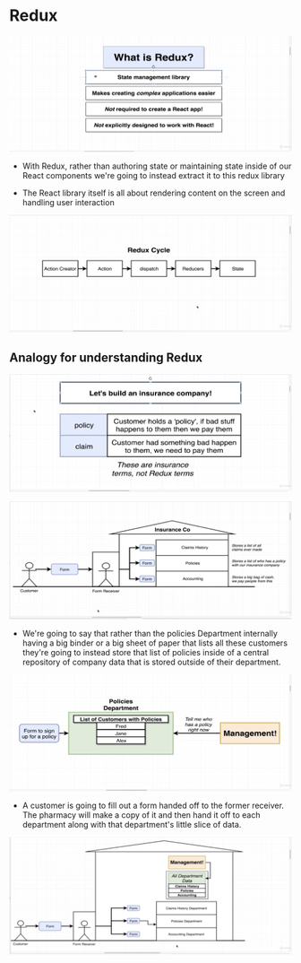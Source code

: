 # Redux

![Redux](./redux-1.png)

- With Redux, rather than authoring state or maintaining state inside of our React components we're going to instead extract it to this redux library

- The React library itself is all about rendering content on the screen and handling user interaction

![Redux cycle](./redux-cycle.png)

## Analogy for understanding Redux

![Redux analogy](./redux-analogy-1.png)

![Redux analogy](./redux-analogy-2.png)

- We're going to say that rather than the policies Department internally having a big binder or a big sheet of paper that lists all these customers they're going to instead store that list of policies inside of a central repository of company data that is stored outside of their department.

![Redux analogy](./redux-analogy-3.png)

- A customer is going to fill out a form handed off to the former receiver. The pharmacy will make a copy of it and then hand it off to each department along with that department's little slice of data.

![Redux analogy](./redux-analogy-4.png)
